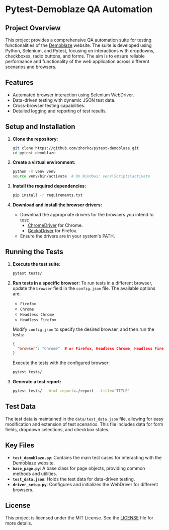 # Pytest-Demoblaze QA Automation

## Project Overview

This project provides a comprehensive QA automation suite for testing functionalities of the [Demoblaze](https://demoblaze.com) website. The suite is developed using Python, Selenium, and Pytest, focusing on interactions with dropdowns, checkboxes, radio buttons, and forms. The aim is to ensure reliable performance and functionality of the web application across different scenarios and browsers.

## Features

- Automated browser interaction using Selenium WebDriver.
- Data-driven testing with dynamic JSON test data.
- Cross-browser testing capabilities.
- Detailed logging and reporting of test results.

## Setup and Installation

1. **Clone the repository:**
    ```bash
    git clone https://github.com/zhorko/pytest-demoblaze.git
    cd pytest-demoblaze
    ```

2. **Create a virtual environment:**
    ```bash
    python -m venv venv
    source venv/bin/activate  # On Windows: venv\Scripts\activate
    ```

3. **Install the required dependencies:**
    ```bash
    pip install -r requirements.txt
    ```

4. **Download and install the browser drivers:**
    - Download the appropriate drivers for the browsers you intend to test:
        - [ChromeDriver](https://sites.google.com/a/chromium.org/chromedriver/downloads) for Chrome.
        - [GeckoDriver](https://github.com/mozilla/geckodriver/releases) for Firefox.
    - Ensure the drivers are in your system's PATH.

## Running the Tests

1. **Execute the test suite:**
    ```bash
    pytest tests/
    ```

2. **Run tests in a specific browser:**
    To run tests in a different browser, update the `browser` field in the `config.json` file. The available options are:

    - `Firefox`
    - `Chrome`
    - `Headless Chrome`
    - `Headless Firefox`

    Modify `config.json` to specify the desired browser, and then run the tests:
    ```json
    {
      "browser": "Chrome"  # or Firefox, Headless Chrome, Headless Firefox
    }
    ```

    Execute the tests with the configured browser:
    ```bash
    pytest tests/
    ```

3. **Generate a test report:**
    ```bash
    pytest tests/ --html-report=./report --title='TITLE'   
    ```

## Test Data

The test data is maintained in the `data/test_data.json` file, allowing for easy modification and extension of test scenarios. This file includes data for form fields, dropdown selections, and checkbox states.

## Key Files

- **`test_demoblaze.py`**: Contains the main test cases for interacting with the Demoblaze website.
- **`base_page.py`**: A base class for page objects, providing common methods and utilities.
- **`test_data.json`**: Holds the test data for data-driven testing.
- **`driver_setup.py`**: Configures and initializes the WebDriver for different browsers.

## License

This project is licensed under the MIT License. See the [LICENSE](LICENSE) file for more details.
